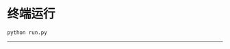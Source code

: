 # 终端运行

```shell
python run.py
```
************************************************************************************************************************************************************************************************************************************************************************************************************************************************************************************************************************************************************************************************************************************************************************************************************************************************************************************************************************************************************************************************************************************************************